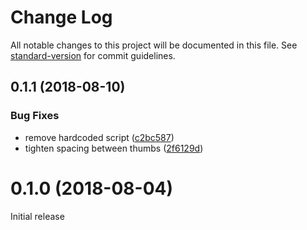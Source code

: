 # Change Log

All notable changes to this project will be documented in this file. See [standard-version](https://github.com/conventional-changelog/standard-version) for commit guidelines.

<a name="0.1.1"></a>
## 0.1.1 (2018-08-10)


### Bug Fixes

* remove hardcoded script ([c2bc587](https://codeberg.org/vhs/hall-of-mirrors/commits/c2bc587))
* tighten spacing between thumbs ([2f6129d](https://codeberg.org/vhs/hall-of-mirrors/commits/2f6129d))



<a name="0.1.0"></a>
# 0.1.0 (2018-08-04)

Initial release
